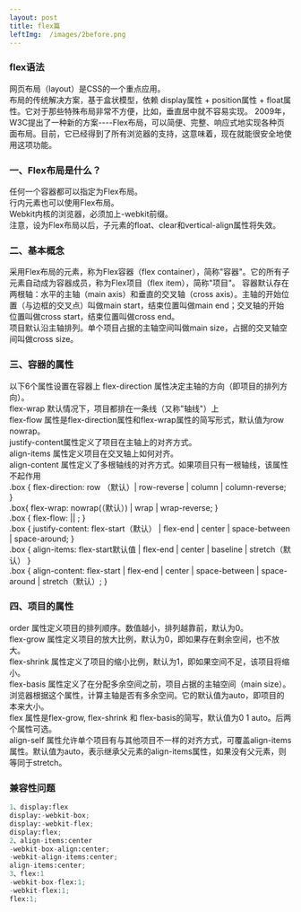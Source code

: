 ```yaml
---
layout: post
title: flex篇
leftImg:  /images/2before.png
---
```


### flex语法
网页布局（layout）是CSS的一个重点应用。<br>
布局的传统解决方案，基于盒状模型，依赖 display属性 + position属性 + float属性。它对于那些特殊布局非常不方便，比如，垂直居中就不容易实现。
2009年，W3C提出了一种新的方案----Flex布局，可以简便、完整、响应式地实现各种页面布局。目前，它已经得到了所有浏览器的支持，这意味着，现在就能很安全地使用这项功能。
### 一、Flex布局是什么？
任何一个容器都可以指定为Flex布局。<br>
行内元素也可以使用Flex布局。<br>
Webkit内核的浏览器，必须加上-webkit前缀。<br>
注意，设为Flex布局以后，子元素的float、clear和vertical-align属性将失效。
### 二、基本概念
采用Flex布局的元素，称为Flex容器（flex container），简称"容器"。它的所有子元素自动成为容器成员，称为Flex项目（flex item），简称"项目"。
容器默认存在两根轴：水平的主轴（main axis）和垂直的交叉轴（cross axis）。主轴的开始位置（与边框的交叉点）叫做main start，结束位置叫做main end；交叉轴的开始位置叫做cross start，结束位置叫做cross end。<br>
项目默认沿主轴排列。单个项目占据的主轴空间叫做main size，占据的交叉轴空间叫做cross size。
### 三、容器的属性
以下6个属性设置在容器上
flex-direction 属性决定主轴的方向（即项目的排列方向）。<br>
flex-wrap 默认情况下，项目都排在一条线（又称"轴线"）上<br>
flex-flow 属性是flex-direction属性和flex-wrap属性的简写形式，默认值为row nowrap。<br>
justify-content属性定义了项目在主轴上的对齐方式。<br>
align-items 属性定义项目在交叉轴上如何对齐。<br>
align-content 属性定义了多根轴线的对齐方式。如果项目只有一根轴线，该属性不起作用<br>
.box {
  flex-direction: row （默认）| row-reverse | column | column-reverse;
}<br>
.box{
  flex-wrap: nowrap(（默认）) | wrap | wrap-reverse;
}<br>
.box {
  flex-flow: <flex-direction> || <flex-wrap>;
}<br>
.box {
  justify-content: flex-start（默认） | flex-end | center | space-between | space-around;
}<br>
.box {
  align-items: flex-start默认值 | flex-end | center | baseline | stretch（默认）
}<br>
.box {
  align-content: flex-start | flex-end | center | space-between | space-around | stretch（默认）;
}<br>
### 四、项目的属性 
order 属性定义项目的排列顺序。数值越小，排列越靠前，默认为0。<br>
flex-grow 属性定义项目的放大比例，默认为0，即如果存在剩余空间，也不放大。<br>
flex-shrink 属性定义了项目的缩小比例，默认为1，即如果空间不足，该项目将缩小。<br>
flex-basis 属性定义了在分配多余空间之前，项目占据的主轴空间（main size）。浏览器根据这个属性，计算主轴是否有多余空间。它的默认值为auto，即项目的本来大小。<br>
flex 属性是flex-grow, flex-shrink 和 flex-basis的简写，默认值为0 1 auto。后两个属性可选。<br>
align-self 属性允许单个项目有与其他项目不一样的对齐方式，可覆盖align-items属性。默认值为auto，表示继承父元素的align-items属性，如果没有父元素，则等同于stretch。<br>
### 兼容性问题
``` python
1、display:flex
display:-webkit-box;
display:-webkit-flex;
display:flex;
2、align-items:center
-webkit-box-align:center;
-webkit-align-items:center;
align-items:center;
3、flex:1
-webkit-box-flex:1;
-webkit-flex:1;
flex:1;
```
